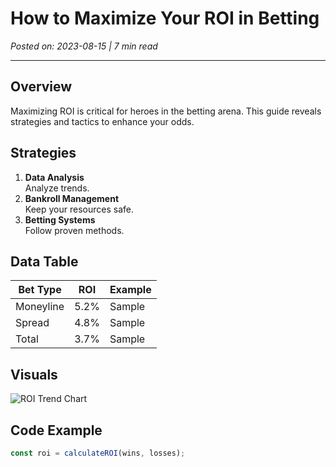 # How to Maximize Your ROI in Betting

*Posted on: 2023-08-15 | 7 min read*

---

## Overview

Maximizing ROI is critical for heroes in the betting arena. This guide reveals strategies and tactics to enhance your odds.

## Strategies

1. **Data Analysis**  
   Analyze trends.
2. **Bankroll Management**  
   Keep your resources safe.
3. **Betting Systems**  
   Follow proven methods.

## Data Table

| Bet Type        | ROI    | Example |
| --------------- | ------ | ------- |
| Moneyline       | 5.2%   | Sample  |
| Spread          | 4.8%   | Sample  |
| Total           | 3.7%   | Sample  |

## Visuals

![ROI Trend Chart](https://via.placeholder.com/600x400?text=ROI+Trend)

## Code Example

```typescript
const roi = calculateROI(wins, losses);
